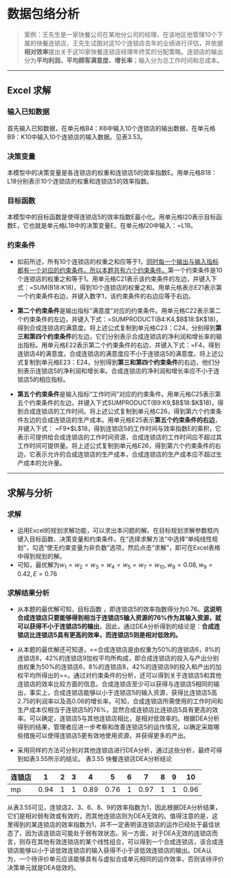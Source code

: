 # 数据包络分析

> 案例：王先生是一家快餐公司在某地分公司的经理，在该地区他管理10个下属的快餐连锁店，王先生试图对这10个连锁店去年的业绩进行评估，并依据**相对效率**提出关于这10家快餐连锁店经理年终奖的分配策略。连锁店的输出分为**平均利润、平均顾客满意度、增长率**；输入分为总工作时间和总成本。


-----------------

## Excel 求解

### 输入已知数据
首先输入已知数据，在单元格B4：K6中输入10个连锁店的输出数据，在单元格B9：K10中输入10个连锁店的输入数据。见表3.53。
### 决策变量
本模型中的决策变量是各连锁店的权重和连锁店5的效率指数E。用单元格B18：L18分别表示10个连锁店的权重和连锁店5的效率指数。
### 目标函数
本模型中的目标函数是使得连锁店5的效率指数E最小化。用单元格I20表示目标函数E，它也就是单元格L18中的决策变量E。在单元格I20中输入：=L18。
### 约束条件
- 如前所述，所有10个连锁店的权重之和应等于1，<u>同时每一个输出与输入指标都有一个对应的约束条件。所以本题共有六个约束条件。</u>第一个约束条件是10个连锁店的权重之和等于1。用单元格C21表示该约束条件的左边，并键入下式：=SUM(B18:K18)，得到10个连锁店的权重之和。用单元格表示E21表示第一个约束条件右边，并键入数字1，该约束条件的右边应等于右边。
- **第二个约束条件**是输出指标“满意度”对应的约束条件。用单元格C22表示第二个约束条件的左边，并键入下式：=SUMPRODUCT(B4:K4,\$B\$18:\$K\$18)，得到合成连锁店的满意度。将上述公式复制到单元格C23：C24，分别得到**第三和第四个约束条件**的左边，它们分别表示合成连锁店的净利润和增长率的输出指标。用单元格E22表示第二个约束条件的右边，并键入下式：=F4，得到连锁店4的满意度。合成连锁店的满意度应不小于连锁店5的满意度。将上述公式复制到单元格E23：E24，分别得到**第三和第四个约束条件**的右边，他们分别表示连锁店5的净利润和增长率。合成连锁店的净利润和增长率应不小于连锁店5的相应指标。

- **第五个约束条件**是输入指标“工作时间”对应的约束条件。用单元格C25表示第五个约束条件的左边，并键入下式SUMPRODUCT(B9:K9,\$B\$18:\$K\$18)，得到合成连锁店的工作时间。将上述公式复制到单元格C26，得到第六个约束条件左边的合成连锁店的生产成本。用单元格E25表示**第五个约束条件的右边**，并键入下式： =F9*\$L\$18，得到连锁店5的工作时间与效率指数E的乘积，它表示可提供给合成连锁店的工作时间资源，合成连锁店的工作时间应不超过其工作时间可提供量。将上述公式复制到单元格E26，得到第六个约束条件的右边，它表示允许的合成连锁店的生产成本，合成连锁店的生产成本应不超过生产成本的允许量。

------------

## 求解与分析

### 求解
- 运用Excel的规划求解功能，可以求出本问题的解。在目标规划求解参数框内键入目标函数、决策变量和约束条件。在“选择求解方法”中选择“单纯线性规划”，勾选“使无约束变量为非负数”选项，然后点击“求解”，即可在Excel表格中得到规划的解。
- 可知，最优解为$w_1 = w_2 = w_3 = w_4 = w_5 = w_7 = w_{10}, w_8 = 0.08, w_9 = 0.42, E = 0.76$

### 求解结果分析
- 从本题的最优解可知，目标函数 ，即连锁店5的效率指数得分为0.76。**这说明合成连锁店只要能够得到相当于连锁店5输入资源的76%作为其输入资源，就可以获得不小于连锁店5的输出**，因此，通过DEA分析得到的结论是：**合成连锁店比连锁店5具有更高的效率，而连锁店5则是相对低效的。**
- 从本题的最优解还可知道，==合成连锁店是由权重为50%的连锁店6，8%的连锁店8，42%的连锁店9加权平均所构成，即合成连锁店的投入与产出分别由权重为50%的连锁店6，8%的连锁店8，42%的连锁店9的投入和产出的加权平均所得出的==。通过对约束条件的分析，还可以得到关于连锁店5和其他连锁店的效率比较方面的信息。合成连锁店至少可以获得与连锁店5相同的输出，事实上，合成连锁店能够以小于连锁店5的输入资源，获得比连锁店5高2.75的利润率以及高0.06的增长率。可知，合成连锁店所需使用的工作时间和生产成本仅相当于连锁店5的76%，显然合成连锁店比连锁店5具有更高的效率。可以确定，连锁店5与其他连锁店相比，是相对低效率的。根据DEA分析得到的结果，管理者应进一步考察和改善连锁店5的运作情况，以确定采取哪些措施可以使得连锁店5更有效地使用资源，并获得更多的产出。


- 采用同样的方法可分别对其他连锁店进行DEA分析，通过这些分析，最终可得到如表3.55所示的结论。
表3.55  快餐连锁店DEA分析结论

| 连锁店 | 1    | 2   | 3   | 4    | 5    | 6   | 7    | 8   | 9   | 10   |
| ------ | ---- | --- | --- | ---- | ---- | --- | ---- | --- | --- | ---- |
| mp     | 0.94 | 1   | 1   | 0.89 | 0.76 | 1   | 0.97 | 1   | 1   | 0.96 |
从表3.55可见，连锁店2、3、6、8、9的效率指数为1，因此根据DEA分析结果，它们是相对弱有效或有效的，而其他连锁店则为DEA无效的。值得注意的是，这里得到的某连锁店的效率指数为1，并不一定表明该连锁店的运作已经处于最佳状态了，因为该连锁店可能处于弱有效状态。另一方面，对于DEA无效的连锁店而言，则存在其他有效连锁店的某个线性组合，可以得到一个合成连锁店，该合成连锁店能够以小于该低效连锁店的输入获得不小于该低效连锁店的输出。DEA认为，一个待评价单元应该能够具有与虚拟合成单元相同的运作效率，否则该待评价决策单元就是DEA低效的。
